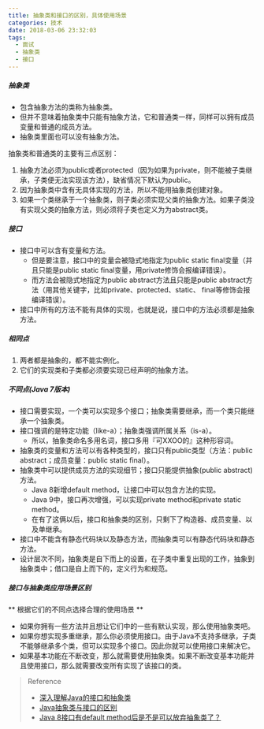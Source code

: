 ```yaml
---
title: 抽象类和接口的区别，具体使用场景
categories: 技术
date: 2018-03-06 23:32:03
tags:
  - 面试
  - 抽象类
  - 接口
---
```


##### 抽象类
- 包含抽象方法的类称为抽象类。
- 但并不意味着抽象类中只能有抽象方法，它和普通类一样，同样可以拥有成员变量和普通的成员方法。
- 抽象类里面也可以没有抽象方法。  

抽象类和普通类的主要有三点区别：
<!--more-->
1. 抽象方法必须为public或者protected（因为如果为private，则不能被子类继承，子类便无法实现该方法），缺省情况下默认为public。
2. 因为抽象类中含有无具体实现的方法，所以不能用抽象类创建对象。
3. 如果一个类继承于一个抽象类，则子类必须实现父类的抽象方法。如果子类没有实现父类的抽象方法，则必须将子类也定义为为abstract类。

##### 接口
- 接口中可以含有变量和方法。
  - 但是要注意，接口中的变量会被隐式地指定为public static final变量（并且只能是public static final变量，用private修饰会报编译错误）。
  - 而方法会被隐式地指定为public abstract方法且只能是public abstract方法（用其他关键字，比如private、protected、static、 final等修饰会报编译错误）。
- 接口中所有的方法不能有具体的实现，也就是说，接口中的方法必须都是抽象方法。

##### 相同点
1. 两者都是抽象的，都不能实例化。
2. 它们的实现类和子类都必须要实现已经声明的抽象方法。

##### 不同点(Java 7版本)
- 接口需要实现，一个类可以实现多个接口；抽象类需要继承，而一个类只能继承一个抽象类。
- 接口强调的是特定功能（like-a）；抽象类强调所属关系（is-a）。
  - 所以，抽象类命名多用名词，接口多用『可XXOO的』这种形容词。
- 抽象类的变量和方法可以有各种类型的，接口只有public类型（方法：public abstract；成员变量：public static final）。
- 抽象类中可以提供成员方法的实现细节；接口只能提供抽象(public abstract)方法。
  - Java 8新增default method，让接口中可以包含方法的实现。
  - Java 9中，接口再次增强，可以实现private method和private static method。
  - 在有了这俩以后，接口和抽象类的区别，只剩下了构造器、成员变量、以及单继承。
- 接口中不能含有静态代码块以及静态方法，而抽象类可以有静态代码块和静态方法。
- 设计层次不同，抽象类是自下而上的设置，在子类中重复出现的工作，抽象到抽象类中；借口是自上而下的，定义行为和规范。

##### 接口与抽象类应用场景区别
** 根据它们的不同点选择合理的使用场景 **
- 如果你拥有一些方法并且想让它们中的一些有默认实现，那么使用抽象类吧。
- 如果你想实现多重继承，那么你必须使用接口。由于Java不支持多继承，子类不能够继承多个类，但可以实现多个接口。因此你就可以使用接口来解决它。
- 如果基本功能在不断改变，那么就需要使用抽象类。如果不断改变基本功能并且使用接口，那么就需要改变所有实现了该接口的类。

> Reference
> - [深入理解Java的接口和抽象类](http://www.importnew.com/18780.html)
> - [Java抽象类与接口的区别](http://www.importnew.com/12399.html)
> - [Java 8接口有default method后是不是可以放弃抽象类了？](https://www.zhihu.com/question/41166418/answer/139494009)

